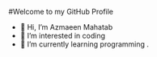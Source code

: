 #Welcome to my GitHub Profile
- 👋 Hi, I’m Azmaeen Mahatab
- 👀 I’m interested in coding
- 🌱 I’m currently learning programming
.
<!---
azmaeenmahatab28/azmaeenmahatab28 is a ✨ special ✨ repository because its `README.md` (this file) appears on your GitHub profile.
You can click the Preview link to take a look at your changes.
--->
